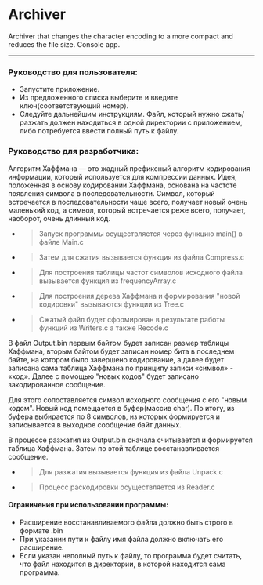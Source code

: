 # Archiver
Archiver that changes the character encoding to a more compact and reduces the file size. Console app.
____
### Руководство для пользователя:
- Запустите приложение.  
- Из предложенного списка выберите и введите ключ(соответствующий номер).  
- Следуйте дальнейшим инструкциям. Файл, который нужно сжать/разжать должен находиться в одной директории с приложением, либо потребуется ввести полный путь к файлу.  

### Руководство для разработчика:

Алгоритм Хаффмана — это жадный префиксный алгоритм кодирования информации, который используется для компрессии данных. Идея, положенная в основу кодировании Хаффмана, основана на частоте появления символа в последовательности. Символ, который встречается в последовательности чаще всего, получает новый очень маленький код, а символ, который встречается реже всего, получает, наоборот, очень длинный код.  
- > Запуск программы осуществляется через функцию main() в файле Main.c  
- > Затем для сжатия вызывается функция из файла Compress.c  
- > Для построения таблицы частот символов исходного файла вызывается функция из frequencyArray.c  
- > Для построения дерева Хаффмана и формирования "новой кодировки" вызываются функции из Tree.c  
- > Сжатый файл будет сформирован в результате работы функций из Writers.c а также Recode.c  

В файл Output.bin первым байтом будет записан размер таблицы Хаффмана, вторым байтом будет записан номер бита в последнем байте, на котором было завершено кодирование, а далее будет записана сама таблица Хаффмана по принципу записи «символ» - «код». Далее с помощью "новых кодов" будет записано закодированное сообщение.  

Для этого сопоставляется символ исходного сообщения с его "новым кодом". Новый код помещается в буфер(массив char). По итогу, из буфера выбирается по 8 символов, из которых   формируется и записывается в выходное сообщение байт данных.

В процессе разжатия из Output.bin сначала считывается и формируется таблица Хаффмана. Затем по этой таблице восстанавливается сообщение.
- > Для разжатия вызывается функция из файла Unpack.c  
- > Процесс раскодировки осуществляется из Reader.c  

#### Ограничения при использовании программы:
- Расширение восстанавливаемого файла должно быть строго в формате .bin 
- При указании пути к файлу имя файла должно включать его расширение.
- Если указан неполный путь к файлу, то программа будет считать, что файл находится в директории, в которой находится сама программа.
